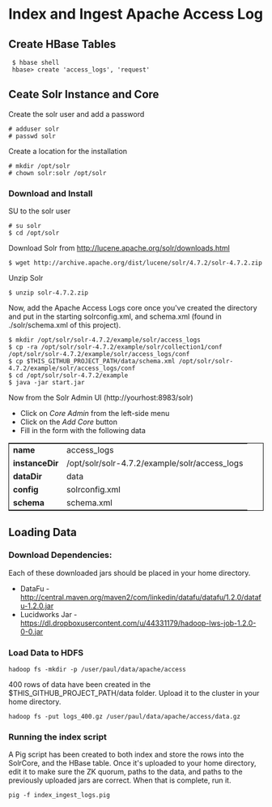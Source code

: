 # Index and Ingest Apache Access Log

## Create HBase Tables

     $ hbase shell
	 hbase> create 'access_logs', 'request'
## Ceate Solr Instance and Core

Create the solr user and add a password

    # adduser solr
    # passwd solr

Create a location for the installation

    # mkdir /opt/solr
    # chown solr:solr /opt/solr

### Download and Install

SU to the solr user

    # su solr
    $ cd /opt/solr

Download Solr from http://lucene.apache.org/solr/downloads.html

    $ wget http://archive.apache.org/dist/lucene/solr/4.7.2/solr-4.7.2.zip
    

Unzip Solr

    $ unzip solr-4.7.2.zip

Now, add the Apache Access Logs core once you've created the directory and put in the starting solrconfig.xml, and schema.xml (found in ./solr/schema.xml of this project).

    $ mkdir /opt/solr/solr-4.7.2/example/solr/access_logs
    $ cp -ra /opt/solr/solr-4.7.2/example/solr/collection1/conf /opt/solr/solr-4.7.2/example/solr/access_logs/conf
    $ cp $THIS_GITHUB_PROJECT_PATH/data/schema.xml /opt/solr/solr-4.7.2/example/solr/access_logs/conf
    $ cd /opt/solr/solr-4.7.2/example
    $ java -jar start.jar

Now from the Solr Admin UI (http://yourhost:8983/solr)

 * Click on *Core Admin* from the left-side menu
 * Click on the *Add Core* button
 * Fill in the form with the following data

<table style="border: 1px solid black">
    <tr><td><strong>name</strong></td><td>access_logs</td></tr>
    <tr><td><strong>instanceDir</strong></td><td>/opt/solr/solr-4.7.2/example/solr/access_logs</td></tr>
    <tr><td><strong>dataDir</strong></td><td>data</td></tr>
    <tr><td><strong>config</strong></td><td>solrconfig.xml</td></tr>
    <tr><td><strong>schema</strong></td><td>schema.xml</td></tr>
</table>
 
## Loading Data
### Download Dependencies:

Each of these downloaded jars should be placed in your home directory.

* DataFu - http://central.maven.org/maven2/com/linkedin/datafu/datafu/1.2.0/datafu-1.2.0.jar
* Lucidworks Jar - https://dl.dropboxusercontent.com/u/44331179/hadoop-lws-job-1.2.0-0-0.jar

### Load Data to HDFS

    hadoop fs -mkdir -p /user/paul/data/apache/access

400 rows of data have been created in the $THIS_GITHUB_PROJECT_PATH/data folder.  Upload it to the cluster in your home directory.

    hadoop fs -put logs_400.gz /user/paul/data/apache/access/data.gz

### Running the index script

A Pig script has been created to both index and store the rows into the SolrCore, and the HBase table.  Once it's uploaded to your home directory, edit it to make sure the ZK quorum, paths to the data, and paths to the previously uploaded jars are correct.  When that is complete, run it.

    pig -f index_ingest_logs.pig